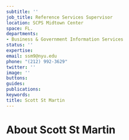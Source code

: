 ```yaml
---
subtitle: ''
job_title: Reference Services Supervisor
location: SCPS Midtown Center
space: FL.
departments:
- Business & Government Information Services
status: ''
expertise: 
email: ssm9@nyu.edu
phone: "(212) 992-3629"
twitter: ''
image: ''
buttons: 
guides: 
publications: 
keywords: 
title: Scott St Martin
---
```


# About Scott St Martin